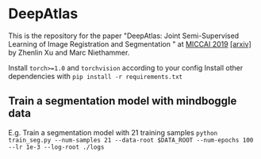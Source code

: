# DeepAtlas
This is the repository for the paper "DeepAtlas: Joint Semi-Supervised Learning of Image Registration and Segmentation
" at [MICCAI 2019](https://doi.org/10.1007/978-3-030-32245-8_47) [[arxiv]](https://arxiv.org/abs/1904.08465) by Zhenlin Xu and Marc Niethammer.

Install ```torch>=1.0``` and ```torchvision``` according to your config
Install other dependencies with ```pip install -r requirements.txt```

## Train a segmentation model with mindboggle data
E.g. Train a segmentation model with 21 training samples
```python train_seg.py --num-samples 21 --data-root $DATA_ROOT --num-epochs 100 --lr 1e-3 --log-root ./logs```